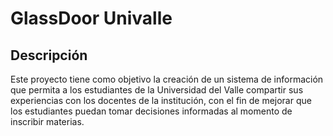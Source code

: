 # GlassDoor Univalle

## Descripción
Este proyecto tiene como objetivo la creación de un sistema de información que permita a los estudiantes de la Universidad del Valle compartir sus experiencias con los docentes de la institución, con el fin de mejorar que los estudiantes puedan tomar decisiones informadas al momento de inscribir materias.

